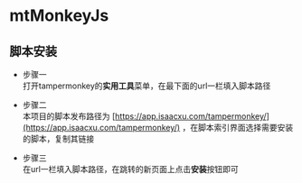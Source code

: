 # mtMonkeyJs
## 脚本安装
* 步骤一  
打开tampermonkey的**实用工具**菜单，在最下面的url一栏填入脚本路径

* 步骤二  
本项目的脚本发布路径为
[https://app.isaacxu.com/tampermonkey/](https://app.isaacxu.com/tampermonkey/) ，在脚本索引界面选择需要安装的脚本，复制其链接

* 步骤三    
在url一栏填入脚本路径，在跳转的新页面上点击**安装**按钮即可

